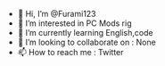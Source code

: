- 👋 Hi, I’m @Furami123
- 👀 I’m interested in PC Mods rig
- 🌱 I’m currently learning English,code
- 💞️ I’m looking to collaborate on : None
- 📫 How to reach me : Twitter 

<!---
Furami123/Furami123 is a ✨ special ✨ repository because its `README.md` (this file) appears on your GitHub profile.
You can click the Preview link to take a look at your changes.
--->
